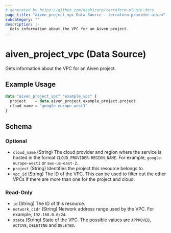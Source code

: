 ```yaml
---
# generated by https://github.com/hashicorp/terraform-plugin-docs
page_title: "aiven_project_vpc Data Source - terraform-provider-aiven"
subcategory: ""
description: |-
  Gets information about the VPC for an Aiven project.
---
```


# aiven_project_vpc (Data Source)

Gets information about the VPC for an Aiven project.

## Example Usage

```terraform
data "aiven_project_vpc" "example_vpc" {
  project    = data.aiven_project.example_project.project
  cloud_name = "google-europe-west1"
}
```

<!-- schema generated by tfplugindocs -->
## Schema

### Optional

- `cloud_name` (String) The cloud provider and region where the service is hosted in the format `CLOUD_PROVIDER-REGION_NAME`. For example, `google-europe-west1` or `aws-us-east-2`.
- `project` (String) Identifies the project this resource belongs to.
- `vpc_id` (String) The ID of the VPC. This can be used to filter out the other VPCs if there are more than one for the project and cloud.

### Read-Only

- `id` (String) The ID of this resource.
- `network_cidr` (String) Network address range used by the VPC. For example, `192.168.0.0/24`.
- `state` (String) State of the VPC. The possible values are `APPROVED`, `ACTIVE`, `DELETING` and `DELETED`.
